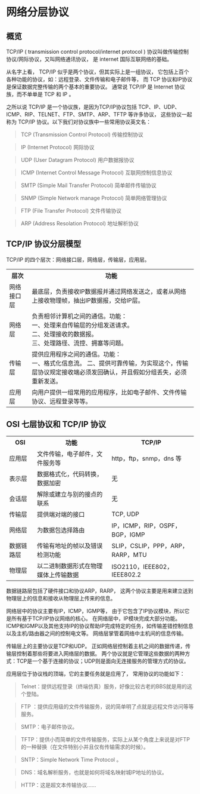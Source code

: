 # 网络分层协议

## 概览

TCP/IP ( transmission control protocol/internet protocol ) 协议叫做传输控制协议/网际协议，又叫网络通讯协议，
是 internet 国际互联网络的基础。

从名字上看， TCP/IP 似乎是两个协议，但其实际上是一组协议，
它包括上百个各种功能的协议，如：远程登录、文件传输和电子邮件等，
而 TCP 协议和IP协议是保证数据完整传输的两个基本的重要协议。
通常说 TCP/IP 是 Internet 协议族，而不单单是 TCP 和 IP 。

之所以说 TCP/IP 是一个协议族，是因为TCP/IP协议包括 TCP、IP、UDP、ICMP、RIP、TELNET、FTP、SMTP、ARP、TFTP 等许多协议，
这些协议一起称为 TCP/IP 协议。以下我们对协议族中一些常用协议英文名：

> TCP (Transmission Control Protocol) 传输控制协议

> IP (Internet Protocol) 网际协议

> UDP (User Datagram Protocol) 用户数据报协议

> ICMP (Internet Control Message Protocol) 互联网控制信息协议

> SMTP (Simple Mail Transfer Protocol) 简单邮件传输协议

> SNMP (Simple Network manage Protocol) 简单网络管理协议

> FTP (File Transfer Protocol) 文件传输协议

> ARP (Address Resolation Protocol) 地址解析协议


## TCP/IP 协议分层模型

TCP/IP 的四个层次：网络接口层，网络层，传输层，应用层。

<table>
    <tr>
        <th>层次</th>
        <th>功能</th>
    </tr>
    <tr>
        <td>网络接口层</td>
        <td>最底层，负责接收IP数据报并通过网络发送之，或者从网络上接收物理帧，抽出IP数据报，交给IP层。</td>
    </tr>
    <tr>
        <td>网络层</td>
        <td>负责相邻计算机之间的通信。功能：<br />
            一、处理来自传输层的分组发送请求。<br />
            二、处理接收的数据报。<br />
            三、处理路径、流控、拥塞等问题。
        </td>
    </tr>
    <tr>
        <td>传输层</td>
        <td>提供应用程序之间的通信。功能：<br />
            一、格式化信息流。
            二、提供可靠传输，为实现这个，传输层协议规定接收端必须发回确认，并且假如分组丢失，必须重新发送。
        </td>
    </tr>
    <tr>
        <td>应用层</td>
        <td>向用户提供一组常用的应用程序，比如电子邮件、文件传输协议、远程登录等等。</td>
    </tr>
</table>

## OSI 七层协议和 TCP/IP 协议

<table>
    <tr>
        <th>OSI</th>
        <th>功能</th>
        <th>TCP/IP</th>
    </tr>
    <tr>
        <td>应用层</td>
        <td>文件传输，电子邮件，文件服务等</td>
        <td>http，ftp，snmp，dns 等</td>
    </tr>
    <tr>
        <td>表示层</td>
        <td>数据格式化，代码转换，数据加密</td>
        <td>无</td>
    </tr>
    <tr>
        <td>会话层</td>
        <td>解除或建立与别的接点的联系</td>
        <td>无</td>
    </tr>
    <tr>
        <td>传输层</td>
        <td>提供端对端的接口</td>
        <td>TCP, UDP</td>
    </tr>
    <tr>
        <td>网络层</td>
        <td>为数据包选择路由</td>
        <td>IP，ICMP，RIP，OSPF，BGP，IGMP</td>
    </tr>
    <tr>
        <td>数据链路层</td>
        <td>传输有地址的帧以及错误检测功能</td>
        <td>SLIP，CSLIP，PPP，ARP，RARP，MTU</td>
    </tr>
    <tr>
        <td>物理层</td>
        <td>以二进制数据形式在物理媒体上传输数据</td>
        <td>ISO2110，IEEE802，IEEE802.2</td>
    </tr>
</table>

数据链路层包括了硬件接口和协议ARP，RARP，
这两个协议主要是用来建立送到物理层上的信息和接收从物理层上传来的信息。

网络层中的协议主要有IP，ICMP，IGMP等，
由于它包含了IP协议模块，所以它是所有基于TCP/IP协议网络的核心。
在网络层中，IP模块完成大部分功能。
ICMP和IGMP以及其他支持IP的协议帮助IP完成特定的任务，如传输差错控制信息以及主机/路由器之间的控制电文等。
网络层掌管着网络中主机间的信息传输。

传输层上的主要协议是TCP和UDP。
正如网络层控制着主机之间的数据传递，传输层控制着那些将要进入网络层的数据。
两个协议就是它管理这些数据的两种方式：TCP是一个基于连接的协议；UDP则是面向无连接服务的管理方式的协议。

应用层位于协议栈的顶端，它的主要任务就是应用了，
常用协议的功能如下：

> Telnet：提供远程登录（终端仿真）服务，好像比较古老的BBS就是用的这个登陆。

> FTP ：提供应用级的文件传输服务，说的简单明了点就是远程文件访问等等服务。

> SMTP：电子邮件协议。

> TFTP：提供小而简单的文件传输服务，实际上从某个角度上来说是对FTP的一种替换（在文件特别小并且仅有传输需求的时候）。

> SNTP：Simple Network Time Protocol 。

> DNS：域名解析服务，也就是如何将域名映射城IP地址的协议。

> HTTP：这是超文本传输协议……